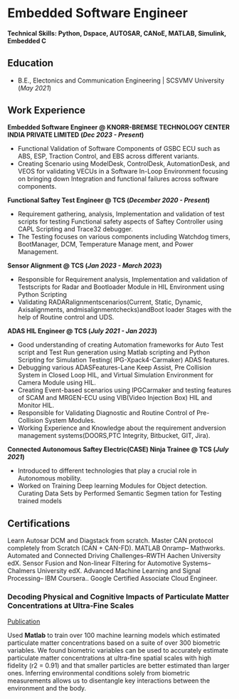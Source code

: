 # Embedded Software Engineer

#### Technical Skills: Python, Dspace, AUTOSAR, CANoE, MATLAB, Simulink, Embedded C

## Education			        		
- B.E., Electonics and Communication Engineering | SCSVMV University (_May 2021_)

## Work Experience
**Embedded Software Engineer @ KNORR-BREMSE TECHNOLOGY CENTER INDIA PRIVATE LIMITED (_Dec 2023 - Present_)**
- Functional Validation of Software Components of GSBC ECU such as ABS, ESP, Traction Control, and EBS across
 different variants.
- Creating Scenario using ModelDesk, ControlDesk, AutomationDesk, and VEOS for validating VECUs in a Software
In-Loop Environment focusing on bringing down Integration and functional failures across software components.
  
**Functional Saftey Test Engineer @ TCS (_December 2020 - Present_)**
- Requirement gathering, analysis, Implementation and validation of test scripts for testing Functional safety aspects of
 Saftey Controller using CAPL Scripting and Trace32 debugger.
- The Testing focuses on various components including Watchdog timers, BootManager, DCM, Temperature Manage
ment, and Power Management.

**Sensor Alignment @ TCS (_Jan 2023 - March 2023_)**
- Responsible for Requirement analysis, Implementation and validation of Testscripts for Radar and Bootloader Module
 in HIL Environment using Python Scripting
- Validating RADARalignmentscenarios(Current, Static, Dynamic, Axisalignments, andmisalignmentchecks)andBoot
loader Stages with the help of Routine control and UDS.

**ADAS HIL Engineer @ TCS (_July 2021 - Jan 2023_)**
- Good understanding of creating Automation frameworks for Auto Test script and Test Run generation using Matlab
 scripting and Python Scripting for Simulation Testing( IPG-Xpack4-Carmaker) ADAS features.
- Debugging various ADASFeatures-Lane Keep Assist, Pre Collision System in Closed Loop HIL, and Virtual Simulation
 Environment for Camera Module using HIL.
- Creating Event-based scenarios using IPGCarmaker and testing features of SCAM and MRGEN-ECU using VIB(Video
 Injection Box) HIL and Monitor HIL.
- Responsible for Validating Diagnostic and Routine Control of Pre-Collision System Modules.
- Working Experience and Knowledge about the requirement andversion management systems(DOORS,PTC Integrity,
 Bitbucket, GIT, Jira).

**Connected Autonomous Saftey Electric(CASE) Ninja Trainee @ TCS (_July 2021_)**
- Introduced to different technologies that play a crucial role in Autonomous mobility.
-  Worked on Training Deep learning Modules for Object detection. Curating Data Sets by Performed Semantic Segmen
tation for Testing trained models

## Certifications

 Learn Autosar DCM and Diagstack from scratch.
 Master CAN protocol completely from Scratch (CAN + CAN-FD).
 MATLAB Onramp– Mathworks.
 Automated and Connected Driving Challenges–RWTH Aachen University edX.
 Sensor Fusion and Non-linear Filtering for Automotive Systems–Chalmers University edX.
 Advanced Machine Learning and Signal Processing– IBM Coursera..
 Google Certified Associate Cloud Engineer.


### Decoding Physical and Cognitive Impacts of Particulate Matter Concentrations at Ultra-Fine Scales
[Publication](https://www.mdpi.com/1424-8220/22/11/4240)

Used **Matlab** to train over 100 machine learning models which estimated particulate matter concentrations based on a suite of over 300 biometric variables. We found biometric variables can be used to accurately estimate particulate matter concentrations at ultra-fine spatial scales with high fidelity (r2 = 0.91) and that smaller particles are better estimated than larger ones. Inferring environmental conditions solely from biometric measurements allows us to disentangle key interactions between the environment and the body.

